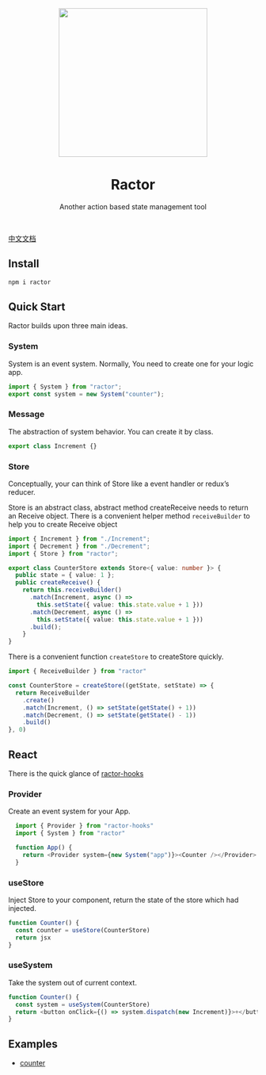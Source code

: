<p>&nbsp;</p>
<p align='center'>
  <img src="http://pkc0dr4sb.bkt.clouddn.com/ractor_shadow@1000px.png" width="300" />
</p>
<h1 align="center">Ractor</h1>
<p align='center'>Another action based state management tool</p>
<p>&nbsp;</p>

[中文文档](https://github.com/FE-Ractor/ractor/blob/master/readme.cn.md)

## Install

```sh
npm i ractor
```

## Quick Start

Ractor builds upon three main ideas.

### System

System is an event system. Normally, You need to create one for your logic app.

```ts
import { System } from "ractor";
export const system = new System("counter");
```

### Message

The abstraction of system behavior. You can create it by class.

```ts
export class Increment {}
```

### Store

Conceptually, your can think of Store like a event handler or redux’s reducer.

Store is an abstract class, abstract method createReceive needs to return an Receive object. There is a convenient helper method `receiveBuilder` to help you to create Receive object

```ts
import { Increment } from "./Increment";
import { Decrement } from "./Decrement";
import { Store } from "ractor";

export class CounterStore extends Store<{ value: number }> {
  public state = { value: 1 };
  public createReceive() {
    return this.receiveBuilder()
      .match(Increment, async () =>
        this.setState({ value: this.state.value + 1 }))
      .match(Decrement, async () =>
        this.setState({ value: this.state.value + 1 }))
      .build();
    }
}
```

There is a convenient function `createStore` to createStore quickly.

```ts
import { ReceiveBuilder } from "ractor"

const CounterStore = createStore((getState, setState) => {
  return ReceiveBuilder
    .create()
    .match(Increment, () => setState(getState() + 1))
    .match(Decrement, () => setState(getState() - 1))
    .build()
}, 0)
```

## React

There is the quick glance of [ractor-hooks](https://github.com/huangbinjie/ractor-hooks)

### Provider

Create an event system for your App.

```ts
  import { Provider } from "ractor-hooks"
  import { System } from "ractor"

  function App() {
    return <Provider system={new System("app")}><Counter /></Provider>
  }
```

### useStore

Inject Store to your component, return the state of the store which had injected.

```ts
function Counter() {
  const counter = useStore(CounterStore)
  return jsx
}
```

### useSystem

Take the system out of current context.

```ts
function Counter() {
  const system = useSystem(CounterStore)
  return <button onClick={() => system.dispatch(new Increment)}>+</button>
}
```

## Examples

+ [counter](https://stackblitz.com/edit/ractor-hooks)
